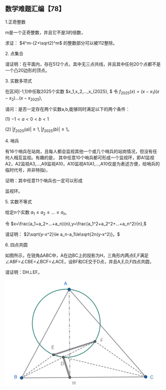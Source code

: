 ## 数学难题汇编【78】

1.正奇整数

m是一个正奇整数，并且它不是3的倍数，

求证： $4^m-(2+\sqrt2)^m$ 的整数部分可以被112整除。

2. 点集合

请证明：在平面内，存在512个点，其中无三点共线，并且其中任何20个点都不是一个凸20边形的顶点。

3. 实数多项式

在区间[-1,1]中任取2025个实数 $x_1,x_2,...,x_{2025}, $ 令 $f_{2025}(x)=(x-x_1)(x-x_2)...(x-x_{2025}),$

请问：是否一定存在两个实数a,b,能够同时满足以下的两个条件：

(1) $-1\lt a\lt 0\lt b\lt 1$

(2) $|f_{2025}(a)|\ge 1,|f_{2025}(b)|\ge 1。$

4. 哨兵

有16个哨兵在站岗，且每人都会监视其他一个或几个哨兵的站岗情况，但没有任何人相互监视。有趣的是，
其中任意10个哨兵都可形成一个监视环，即A1监视A2，A2监视A3,...,A9监视A10，A10监视A1(A1,...,A10仅是为表述方便，给哨兵的临时代号，并非特指)，

证明：其中任意11个哨兵也一定可以形成

监视环。

5. 实数不等式

给定n个实数 $a_1\le a_2\le ...\le a_n,$ 

令 $x=\frac{a_1+a_2+...+a_n}{n},y=\frac{a_1^2+a_2^2+...+a_n^2}{n},$

请证明： $2\sqrt{y-x^2}\le a_n-a_1\le\sqrt{2n(y-x^2)}。$

6. 四点共圆

如图所示，在锐角ΔABC中，A在边BC上的投影为H，三角形内两点E,F满足∠ABF=∠CBE=∠BCF=∠ACE，设BF和CE交于D点，并且A,E,D,F四点共圆，

请证明：DH⊥EF。

![图](/pics/p113-6.png)
